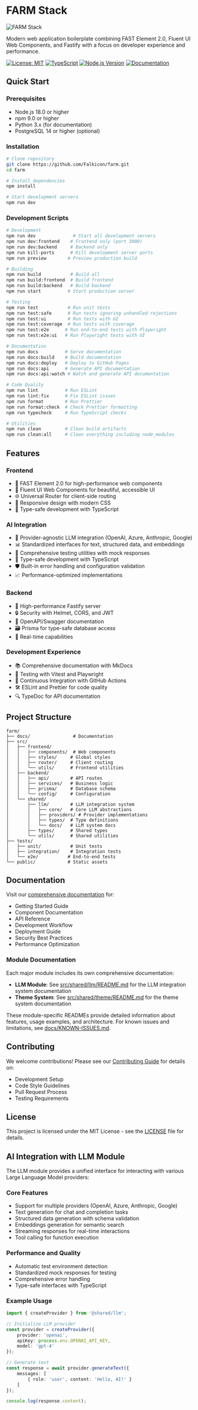 # FARM Stack

![FARM Stack](README-banner.png)

Modern web application boilerplate combining FAST Element 2.0, Fluent UI Web Components, and Fastify with a focus on developer experience and performance.

[![License: MIT](https://img.shields.io/badge/License-MIT-yellow.svg)](https://opensource.org/licenses/MIT)
[![TypeScript](https://img.shields.io/badge/TypeScript-5.0-blue)](https://www.typescriptlang.org/)
[![Node.js Version](https://img.shields.io/badge/Node.js-18.0%2B-brightgreen)](https://nodejs.org/)
[![Documentation](https://img.shields.io/badge/docs-MkDocs-blue.svg)](https://falkicon.github.io/farm)

## Quick Start

### Prerequisites
- Node.js 18.0 or higher
- npm 9.0 or higher
- Python 3.x (for documentation)
- PostgreSQL 14 or higher (optional)

### Installation
```bash
# Clone repository
git clone https://github.com/Falkicon/farm.git
cd farm

# Install dependencies
npm install

# Start development servers
npm run dev
```

### Development Scripts

```bash
# Development
npm run dev              # Start all development servers
npm run dev:frontend    # Frontend only (port 3000)
npm run dev:backend     # Backend only
npm run kill-ports      # Kill development server ports
npm run preview        # Preview production build

# Building
npm run build           # Build all
npm run build:frontend  # Build frontend
npm run build:backend   # Build backend
npm run start          # Start production server

# Testing
npm run test           # Run unit tests
npm run test:safe      # Run tests ignoring unhandled rejections
npm run test:ui        # Run tests with UI
npm run test:coverage  # Run tests with coverage
npm run test:e2e      # Run end-to-end tests with Playwright
npm run test:e2e:ui   # Run Playwright tests with UI

# Documentation
npm run docs          # Serve documentation
npm run docs:build    # Build documentation
npm run docs:deploy   # Deploy to GitHub Pages
npm run docs:api      # Generate API documentation
npm run docs:api:watch # Watch and generate API documentation

# Code Quality
npm run lint          # Run ESLint
npm run lint:fix      # Fix ESLint issues
npm run format        # Run Prettier
npm run format:check  # Check Prettier formatting
npm run typecheck     # Run TypeScript checks

# Utilities
npm run clean         # Clean build artifacts
npm run clean:all     # Clean everything including node_modules
```

## Features

### Frontend
- 🎨 FAST Element 2.0 for high-performance web components
- 💅 Fluent UI Web Components for beautiful, accessible UI
- 🌐 Universal Router for client-side routing
- 📱 Responsive design with modern CSS
- 🔄 Type-safe development with TypeScript

### AI Integration
- 🤖 Provider-agnostic LLM integration (OpenAI, Azure, Anthropic, Google)
- 📊 Standardized interfaces for text, structured data, and embeddings
- 🔄 Comprehensive testing utilities with mock responses
- 🎯 Type-safe development with TypeScript
- 🛡️ Built-in error handling and configuration validation
- 📈 Performance-optimized implementations

### Backend
- 🚀 High-performance Fastify server
- 🔒 Security with Helmet, CORS, and JWT
- 📝 OpenAPI/Swagger documentation
- 🗃️ Prisma for type-safe database access
- 🔄 Real-time capabilities

### Development Experience
- 📚 Comprehensive documentation with MkDocs
- 🧪 Testing with Vitest and Playwright
- 📖 Continuous Integration with GitHub Actions
- 🛠️ ESLint and Prettier for code quality
- 🔍 TypeDoc for API documentation

## Project Structure

```
farm/
├── docs/                # Documentation
├── src/
│   ├── frontend/
│   │   ├── components/  # Web components
│   │   ├── styles/     # Global styles
│   │   ├── router/     # Client routing
│   │   └── utils/      # Frontend utilities
│   ├── backend/
│   │   ├── api/        # API routes
│   │   ├── services/   # Business logic
│   │   ├── prisma/     # Database schema
│   │   └── config/     # Configuration
│   └── shared/
│       ├── llm/        # LLM integration system
│       │   ├── core/   # Core LLM abstractions
│       │   ├── providers/ # Provider implementations
│       │   ├── types/  # Type definitions
│       │   └── docs/   # LLM system docs
│       ├── types/      # Shared types
│       └── utils/      # Shared utilities
├── tests/
│   ├── unit/           # Unit tests
│   ├── integration/    # Integration tests
│   └── e2e/           # End-to-end tests
└── public/            # Static assets
```

## Documentation

Visit our [comprehensive documentation](https://falkicon.github.io/farm) for:
- Getting Started Guide
- Component Documentation
- API Reference
- Development Workflow
- Deployment Guide
- Security Best Practices
- Performance Optimization

### Module Documentation

Each major module includes its own comprehensive documentation:

- **LLM Module**: See [src/shared/llm/README.md](src/shared/llm/README.md) for the LLM integration system documentation
- **Theme System**: See [src/shared/theme/README.md](src/shared/theme/README.md) for the theme system documentation

These module-specific READMEs provide detailed information about features, usage examples, and architecture. For known issues and limitations, see [docs/KNOWN-ISSUES.md](docs/KNOWN-ISSUES.md).

## Contributing

We welcome contributions! Please see our [Contributing Guide](docs/contributing.md) for details on:
- Development Setup
- Code Style Guidelines
- Pull Request Process
- Testing Requirements

## License

This project is licensed under the MIT License - see the [LICENSE](LICENSE) file for details.

## AI Integration with LLM Module

The LLM module provides a unified interface for interacting with various Large Language Model providers:

### Core Features
- Support for multiple providers (OpenAI, Azure, Anthropic, Google)
- Text generation for chat and completion tasks
- Structured data generation with schema validation
- Embeddings generation for semantic search
- Streaming responses for real-time interactions
- Tool calling for function execution

### Performance and Quality
- Automatic test environment detection
- Standardized mock responses for testing
- Comprehensive error handling
- Type-safe interfaces with TypeScript

### Example Usage
```typescript
import { createProvider } from '@shared/llm';

// Initialize LLM provider
const provider = createProvider({
    provider: 'openai',
    apiKey: process.env.OPENAI_API_KEY,
    model: 'gpt-4'
});

// Generate text
const response = await provider.generateText({
    messages: [
        { role: 'user', content: 'Hello, AI!' }
    ]
});

console.log(response.content);
```
